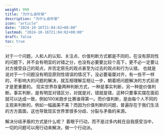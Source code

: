```yaml
---
weight: 999
title: "为什么会吵架"
description: "为什么会吵架"
icon: "article"
date: "2024-10-16T21:04:02+08:00"
lastmod: "2024-10-16T21:04:02+08:00"
draft: false
toc: true
---
```


对于一个问题，人和人的认知、关注点、价值判断方式都是不同的，在没有原则性的问题下，并不会有明显的对错之分，也没有必要要比较个高下，更不必一定要让对方接受自己的观点，并否定原先的观点甚至为过去的观点和行为认错。
也就是说对于一个问题没有明显原则性错误的情况下，没必要毫厘对齐，有一些不一样的，不影响大的问题的解决，就互相理解互相让一步，朝着把问题解决的方式前进才是更重要的。
现实世界存量两种判断方式，一种是事实判断，另一种是价值判断。事实判断，是有明显对错区分，对就是对，错就是错，这种只要事实摆在面前就可以达成一致，例如100米跑步比赛谁得第一。而价值判断，是由每个人不同的主观来判断的，例如一幅画美不美？而因为价值判断的问题，普遍存在于我们生活的方方面面，这也导致现实世界里很多分歧、分裂与矛盾的来源。

解决分歧矛盾的方式是什么呢？
着眼于行动，而不是过多内耗在自我感受当中，一切的问题可以用行动来解决，做一个行动派。
